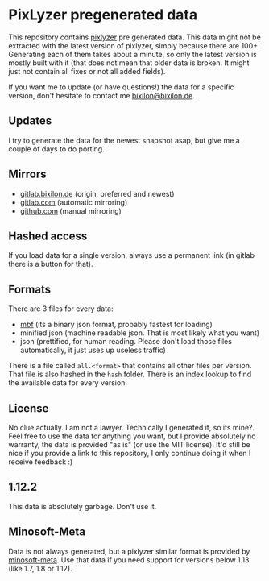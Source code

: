 # PixLyzer pregenerated data

This repository contains [pixlyzer](https://gitlab.bixilon.de/bixilon/pixlyzer/) pre generated data.
This data might not be extracted with the latest version of pixlyzer, simply because there are 100+.
Generating each of them takes about a minute, so only the latest version is mostly built with it
(that does not mean that older data is broken. It might just not contain all fixes or not all added fields).

If you want me to update (or have questions!) the data for a specific version, don't hesitate to contact
me [bixilon@bixilon.de](mailto:bixilon@bixilon.de).

## Updates

I try to generate the data for the newest snapshot asap, but give me a couple of days to do porting.

## Mirrors

- [gitlab.bixilon.de](https://gitlab.bixilon.de/bixilon/pixlyzer-data) (origin, preferred and newest)
- [gitlab.com](https://gitlab.com/Bixilon/pixlyzer-data) (automatic mirroring)
- [github.com](https://github.com/bixilon/pixlyzer-data) (manual mirroring)

## Hashed access

If you load data for a single version, always use a permanent link (in gitlab there is a button for that).

## Formats

There are 3 files for every data:

- [mbf](https://gitlab.bixilon.de/bixilon/mbf-specification) (its a binary json format, probably fastest for loading)
- minified json (machine readable json. That is most likely what you want)
- json (prettified, for human reading. Please don't load those files automatically, it just uses up useless traffic)

There is a file called `all.<format>` that contains all other files per version. That file is also hashed in the `hash`
folder.
There is an index lookup to find the available data for every version.

## License

No clue actually. I am not a lawyer. Technically I generated it, so its mine?. Feel free to use the data for anything
you want,
but I provide absolutely no warranty, the data is provided "as is" (or use the MIT license).
It'd still be nice if you provide a link to this repository, I only continue doing it when I receive feedback :)

## 1.12.2

This data is absolutely garbage. Don't use it.

## Minosoft-Meta

Data is not always generated, but a pixlyzer similar format is provided
by [minosoft-meta](https://gitlab.bixilon.de/bixilon/minosoft-meta).
Use that data if you need support for versions below 1.13 (like 1.7, 1.8 or 1.12).
